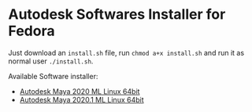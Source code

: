 # Autodesk Softwares Installer for Fedora

Just download an `install.sh` file, run `chmod a+x install.sh` and run it as normal user `./install.sh`.

Available Software installer:

- [Autodesk Maya 2020 ML Linux 64bit](https://github.com/sfeuga/Maya-Install-Fedora/raw/Autodesk_Maya_2020_ML_Linux_64bit/install.sh)
- [Autodesk Maya 2020.1 ML Linux 64bit](https://github.com/sfeuga/Maya-Install-Fedora/raw/Autodesk_Maya_2020.1_ML_Linux_64bit/install.sh)
